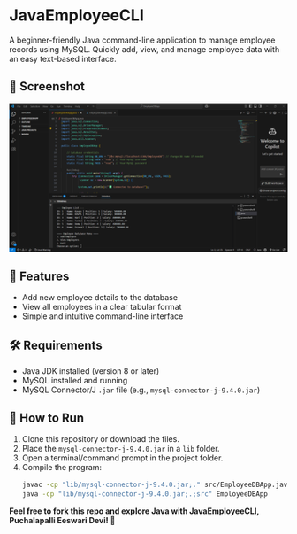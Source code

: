 # JavaEmployeeCLI  

A beginner-friendly Java command-line application to manage employee records using MySQL. Quickly add, view, and manage employee data with an easy text-based interface.  

## 📸 Screenshot  
![Application Screenshot](sc2.png)  

## 📖 Features  
- Add new employee details to the database  
- View all employees in a clear tabular format  
- Simple and intuitive command-line interface  

## 🛠 Requirements  
- Java JDK installed (version 8 or later)  
- MySQL installed and running  
- MySQL Connector/J `.jar` file (e.g., `mysql-connector-j-9.4.0.jar`)  

## 🚀 How to Run  
1. Clone this repository or download the files.  
2. Place the `mysql-connector-j-9.4.0.jar` in a `lib` folder.  
3. Open a terminal/command prompt in the project folder.  
4. Compile the program:  
   ```bash
   javac -cp "lib/mysql-connector-j-9.4.0.jar;." src/EmployeeDBApp.java
   java -cp "lib/mysql-connector-j-9.4.0.jar;.;src" EmployeeDBApp

**Feel free to fork this repo and explore Java with JavaEmployeeCLI, Puchalapalli Eeswari Devi! 🚀**
